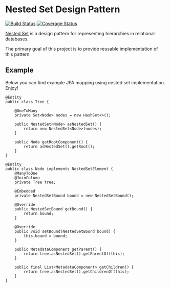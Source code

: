 # Nested Set Design Pattern

[![Build Status](https://travis-ci.org/mkuthan/design-nestedset.png)](https://travis-ci.org/mkuthan/design-nestedset) [![Coverage Status](https://coveralls.io/repos/mkuthan/design-nestedset/badge.png)](https://coveralls.io/r/mkuthan/design-nestedset)

[Nested Set](http://en.wikipedia.org/wiki/Nested_set_model) is a design pattern for representing hierarchies in relational databases. 

The primary goal of this project is to provide reusable implementation of this pattern. 

## Example

Below you can find example JPA mapping using nested set implementation. Enjoy!

	@Entity
	public class Tree {

		@OneToMany
		private Set<Node> nodes = new HashSet<>();

		public NestedSet<Node> asNestedSet() {
			return new NestedSet<Node>(nodes);
		}

		public Node getRootComponent() {
			return asNestedSet().getRoot();
		}
	}

	@Entity
	public class Node implements NestedSetElement {
		@ManyToOne
		@JoinColumn
		private Tree tree;

		@Embedded
		private NestedSetBound bound = new NestedSetBound();

		@Override
		public NestedSetBound getBound() {
			return bound;
		}

		@Override
		public void setBound(NestedSetBound bound) {
			this.bound = bound;
		}

		public MetadataComponent getParent() {
			return tree.asNestedSet().getParentOf(this);
		}

		public final List<MetadataComponent> getChildren() {
			return tree.asNestedSet().getChildrenOf(this);
		}
	}

